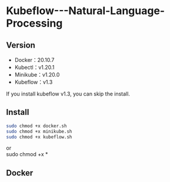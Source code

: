 # Kubeflow---Natural-Language-Processing
## Version
* Docker：20.10.7
* Kubectl：v1.20.1
* Minikube：v1.20.0
* Kubeflow：v1.3

If you install kubeflow v1.3, you can skip the install.

## Install

```Bash
sudo chmod +x docker.sh
sudo chmod +x minikube.sh
sudo chmod +x kubeflow.sh
```
or\
    sudo chmod +x *

## Docker
